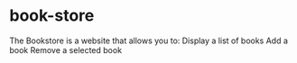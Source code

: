 # book-store
The Bookstore is a website that allows you to: Display a list of books Add a book Remove a selected book
